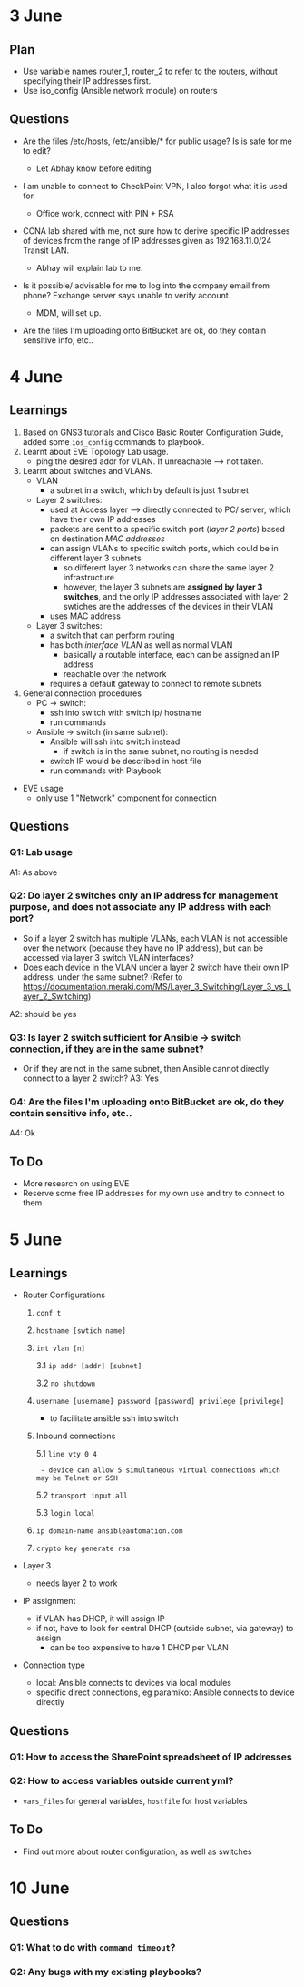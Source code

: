 # 3 June

## Plan 
- Use variable names router_1, router_2 to refer to the routers, without specifying their IP addresses first.
- Use iso_config (Ansible network module) on routers


## Questions
- Are the files /etc/hosts, /etc/ansible/* for public usage? Is is safe for me to edit?
	- Let Abhay know before editing

- I am unable to connect to CheckPoint VPN, I also forgot what it is used for.
	- Office work, connect with PIN + RSA

- CCNA lab shared with me, not sure how to derive specific IP addresses of devices from the range of IP addresses given as 192.168.11.0/24 Transit LAN.
	- Abhay will explain lab to me.

- Is it possible/ advisable for me to log into the company email from phone? Exchange server says unable to verify account.
	- MDM, will set up.

- Are the files I'm uploading onto BitBucket are ok, do they contain sensitive info, etc..

# 4 June

## Learnings
1. Based on GNS3 tutorials and Cisco Basic Router Configuration Guide, added some `ios_config` commands to playbook.
2. Learnt about EVE Topology Lab usage.
    - ping the desired addr for VLAN. If unreachable --> not taken.
3. Learnt about switches and VLANs.
    - VLAN
        - a subnet in a switch, which by default is just 1 subnet
    - Layer 2 switches:
        - used at Access layer --> directly connected to PC/ server, which have their own IP addresses
        - packets are sent to a specific switch port (*layer 2 ports*) based on destination *MAC addresses*
        - can assign VLANs to specific switch ports, which could be in different layer 3 subnets
            - so different layer 3 networks can share the same layer 2 infrastructure
            - however, the layer 3 subnets are **assigned by layer 3 switches**, and the only IP addresses associated with layer 2 swtiches are the addresses of the devices in their VLAN
        - uses MAC address
    - Layer 3 switches:
        - a switch that can perform routing
        - has both *interface VLAN* as well as normal VLAN
            - basically a routable interface, each can be assigned an IP address
            - reachable over the network
        - requires a default gateway to connect to remote subnets
4. General connection procedures
    - PC -> switch:
        - ssh into switch with switch ip/ hostname
        - run commands
    - Ansible -> switch (in same subnet):
        - Ansible will ssh into switch instead
            - if switch is in the same subnet, no routing is needed
        - switch IP would be described in host file
        - run commands with Playbook
- EVE usage
    - only use 1 "Network" component for connection
    
## Questions
### Q1: Lab usage
A1: As above

### Q2: Do layer 2 switches only an IP address for management purpose, and does not associate any IP address with each port?
- So if a layer 2 switch has multiple VLANs, each VLAN is not accessible over the network (because they have no IP address), but can be accessed via layer 3 switch VLAN interfaces?
- Does each device in the VLAN under a layer 2 switch have their own IP address, under the same subnet? (Refer to https://documentation.meraki.com/MS/Layer_3_Switching/Layer_3_vs_Layer_2_Switching)

A2: should be yes

### Q3: Is layer 2 switch sufficient for Ansible -> switch connection, if they are in the same subnet?
- Or if they are not in the same subnet, then Ansible cannot directly connect to a layer 2 switch?
A3: Yes

### Q4: Are the files I'm uploading onto BitBucket are ok, do they contain sensitive info, etc..
A4: Ok

## To Do
- More research on using EVE
- Reserve some free IP addresses for my own use and try to connect to them

# 5 June

## Learnings
- Router Configurations
    1. `conf t`
    
    2. `hostname [swtich name]`
    
    3. `int vlan [n]`
    
        3.1 `ip addr [addr] [subnet]`
        
        3.2 `no shutdown`
        
    4. `username [username] password [password] privilege [privilege]`
    
        - to facilitate ansible ssh into switch
        
    5. Inbound connections
    
        5.1 `line vty 0 4`
        
            - device can allow 5 simultaneous virtual connections which may be Telnet or SSH
            
        5.2 `transport input all`
        
        5.3 `login local`
        
    6. `ip domain-name ansibleautomation.com`
    
    7. `crypto key generate rsa`
    
- Layer 3
    - needs layer 2 to work
- IP assignment
    - if VLAN has DHCP, it will assign IP
    - if not, have to look for central DHCP (outside subnet, via gateway) to assign
        - can be too expensive to have 1 DHCP per VLAN
- Connection type
    - local: Ansible connects to devices via local modules
    - specific direct connections, eg paramiko: Ansible connects to device directly

## Questions
### Q1: How to access the SharePoint spreadsheet of IP addresses

### Q2: How to access variables outside current yml?
- `vars_files` for general variables, `hostfile` for host variables

## To Do
- Find out more about router configuration, as well as switches

# 10 June

## Questions

### Q1: What to do with `command timeout`?

### Q2: Any bugs with my existing playbooks?
